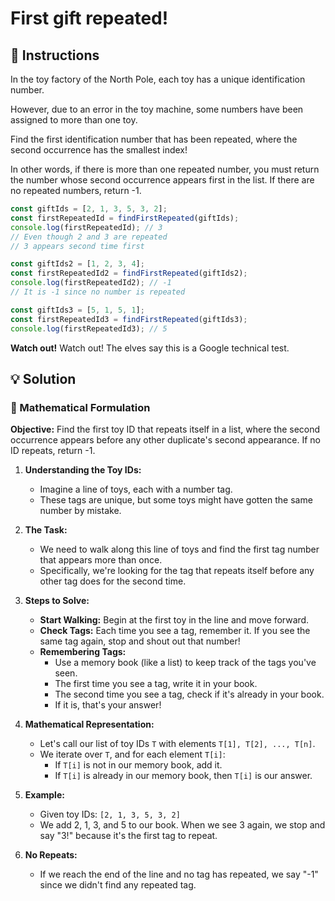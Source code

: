 # First gift repeated!

## 🔢 Instructions

In the toy factory of the North Pole, each toy has a unique identification number.

However, due to an error in the toy machine, some numbers have been assigned to more than one toy.

Find the first identification number that has been repeated, where the second occurrence has the smallest index!

In other words, if there is more than one repeated number, you must return the number whose second occurrence appears first in the list. If there are no repeated numbers, return -1.

```javascript
const giftIds = [2, 1, 3, 5, 3, 2];
const firstRepeatedId = findFirstRepeated(giftIds);
console.log(firstRepeatedId); // 3
// Even though 2 and 3 are repeated
// 3 appears second time first

const giftIds2 = [1, 2, 3, 4];
const firstRepeatedId2 = findFirstRepeated(giftIds2);
console.log(firstRepeatedId2); // -1
// It is -1 since no number is repeated

const giftIds3 = [5, 1, 5, 1];
const firstRepeatedId3 = findFirstRepeated(giftIds3);
console.log(firstRepeatedId3); // 5
```

**Watch out!** Watch out! The elves say this is a Google technical test.

## 💡 Solution

### 🧮 Mathematical Formulation

**Objective:** Find the first toy ID that repeats itself in a list, where the second occurrence appears before any other duplicate's second appearance. If no ID repeats, return -1.

1. **Understanding the Toy IDs:**

   - Imagine a line of toys, each with a number tag.
   - These tags are unique, but some toys might have gotten the same number by mistake.

2. **The Task:**

   - We need to walk along this line of toys and find the first tag number that appears more than once.
   - Specifically, we're looking for the tag that repeats itself before any other tag does for the second time.

3. **Steps to Solve:**

   - **Start Walking:** Begin at the first toy in the line and move forward.
   - **Check Tags:** Each time you see a tag, remember it. If you see the same tag again, stop and shout out that number!
   - **Remembering Tags:**
     - Use a memory book (like a list) to keep track of the tags you've seen.
     - The first time you see a tag, write it in your book.
     - The second time you see a tag, check if it's already in your book.
     - If it is, that's your answer!

4. **Mathematical Representation:**

   - Let's call our list of toy IDs `T` with elements `T[1], T[2], ..., T[n]`.
   - We iterate over `T`, and for each element `T[i]`:
     - If `T[i]` is not in our memory book, add it.
     - If `T[i]` is already in our memory book, then `T[i]` is our answer.

5. **Example:**

   - Given toy IDs: `[2, 1, 3, 5, 3, 2]`
   - We add 2, 1, 3, and 5 to our book. When we see 3 again, we stop and say "3!" because it's the first tag to repeat.

6. **No Repeats:**
   - If we reach the end of the line and no tag has repeated, we say "-1" since we didn't find any repeated tag.
